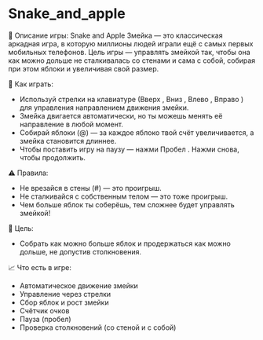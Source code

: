 # Snake_and_apple
🐍 Описание игры: Snake and Apple
Змейка — это классическая аркадная игра, в которую миллионы людей играли ещё с самых первых мобильных телефонов. Цель игры — управлять змейкой так, чтобы она как можно дольше не сталкивалась со стенами и сама с собой, собирая при этом яблоки и увеличивая свой размер.

🔧 Как играть:
* Используй стрелки на клавиатуре (Вверх , Вниз , Влево , Вправо ) для управления направлением движения змейки.
* Змейка двигается автоматически, но ты можешь менять её направление в любой момент.
* Собирай яблоки (@) — за каждое яблоко твой счёт увеличивается, а змейка становится длиннее.
* Чтобы поставить игру на паузу — нажми Пробел . Нажми снова, чтобы продолжить.
  
⚠️ Правила:
* Не врезайся в стены (#) — это проигрыш.
* Не сталкивайся с собственным телом — это тоже проигрыш.
* Чем больше яблок ты соберёшь, тем сложнее будет управлять змейкой!
  
🎯 Цель:
* Собрать как можно больше яблок и продержаться как можно дольше, не допустив столкновения.

📈 Что есть в игре:
* Автоматическое движение змейки
* Управление через стрелки
* Сбор яблок и рост змейки
* Счётчик очков
* Пауза (пробел)
* Проверка столкновений (со стеной и с собой)
